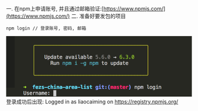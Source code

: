 一.  在npm上申请账号, 并且通过邮箱验证:[https://www.npmjs.com/](https://www.npmjs.com/)
二. 准备好要发包的项目
   ```
   npm login // 登录账号, 密码, 邮箱
   ```
   ![](/assets/npmlogin.png)
登录成功后出现: Logged in as liaocaiming on https://registry.npmjs.org/
